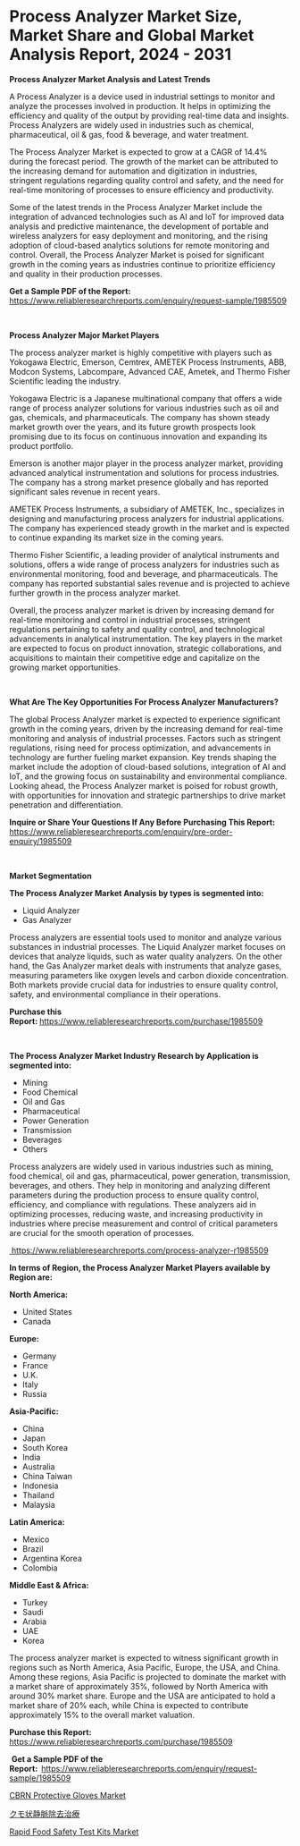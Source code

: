 <p><h1>Process Analyzer Market Size, Market Share and Global Market Analysis Report, 2024 - 2031</h1></p><p><strong>Process Analyzer Market Analysis and Latest Trends</strong></p>
<p><p>A Process Analyzer is a device used in industrial settings to monitor and analyze the processes involved in production. It helps in optimizing the efficiency and quality of the output by providing real-time data and insights. Process Analyzers are widely used in industries such as chemical, pharmaceutical, oil & gas, food & beverage, and water treatment.</p><p>The Process Analyzer Market is expected to grow at a CAGR of 14.4% during the forecast period. The growth of the market can be attributed to the increasing demand for automation and digitization in industries, stringent regulations regarding quality control and safety, and the need for real-time monitoring of processes to ensure efficiency and productivity.</p><p>Some of the latest trends in the Process Analyzer Market include the integration of advanced technologies such as AI and IoT for improved data analysis and predictive maintenance, the development of portable and wireless analyzers for easy deployment and monitoring, and the rising adoption of cloud-based analytics solutions for remote monitoring and control. Overall, the Process Analyzer Market is poised for significant growth in the coming years as industries continue to prioritize efficiency and quality in their production processes.</p></p>
<p><strong>Get a Sample PDF of the Report:&nbsp;</strong> <a href="https://www.reliableresearchreports.com/enquiry/request-sample/1985509">https://www.reliableresearchreports.com/enquiry/request-sample/1985509</a></p>
<p>&nbsp;</p>
<p><strong>Process Analyzer Major Market Players</strong></p>
<p><p>The process analyzer market is highly competitive with players such as Yokogawa Electric, Emerson, Cemtrex, AMETEK Process Instruments, ABB, Modcon Systems, Labcompare, Advanced CAE, Ametek, and Thermo Fisher Scientific leading the industry.</p><p>Yokogawa Electric is a Japanese multinational company that offers a wide range of process analyzer solutions for various industries such as oil and gas, chemicals, and pharmaceuticals. The company has shown steady market growth over the years, and its future growth prospects look promising due to its focus on continuous innovation and expanding its product portfolio.</p><p>Emerson is another major player in the process analyzer market, providing advanced analytical instrumentation and solutions for process industries. The company has a strong market presence globally and has reported significant sales revenue in recent years.</p><p>AMETEK Process Instruments, a subsidiary of AMETEK, Inc., specializes in designing and manufacturing process analyzers for industrial applications. The company has experienced steady growth in the market and is expected to continue expanding its market size in the coming years.</p><p>Thermo Fisher Scientific, a leading provider of analytical instruments and solutions, offers a wide range of process analyzers for industries such as environmental monitoring, food and beverage, and pharmaceuticals. The company has reported substantial sales revenue and is projected to achieve further growth in the process analyzer market.</p><p>Overall, the process analyzer market is driven by increasing demand for real-time monitoring and control in industrial processes, stringent regulations pertaining to safety and quality control, and technological advancements in analytical instrumentation. The key players in the market are expected to focus on product innovation, strategic collaborations, and acquisitions to maintain their competitive edge and capitalize on the growing market opportunities.</p></p>
<p>&nbsp;</p>
<p><strong>What Are The Key Opportunities For Process Analyzer Manufacturers?</strong></p>
<p><p>The global Process Analyzer market is expected to experience significant growth in the coming years, driven by the increasing demand for real-time monitoring and analysis of industrial processes. Factors such as stringent regulations, rising need for process optimization, and advancements in technology are further fueling market expansion. Key trends shaping the market include the adoption of cloud-based solutions, integration of AI and IoT, and the growing focus on sustainability and environmental compliance. Looking ahead, the Process Analyzer market is poised for robust growth, with opportunities for innovation and strategic partnerships to drive market penetration and differentiation.</p></p>
<p><strong>Inquire or Share Your Questions If Any Before Purchasing This Report:</strong> <a href="https://www.reliableresearchreports.com/enquiry/pre-order-enquiry/1985509">https://www.reliableresearchreports.com/enquiry/pre-order-enquiry/1985509</a></p>
<p>&nbsp;</p>
<p><strong>Market Segmentation</strong></p>
<p><strong>The Process Analyzer Market Analysis by types is segmented into:</strong></p>
<p><ul><li>Liquid Analyzer</li><li>Gas Analyzer</li></ul></p>
<p><p>Process analyzers are essential tools used to monitor and analyze various substances in industrial processes. The Liquid Analyzer market focuses on devices that analyze liquids, such as water quality analyzers. On the other hand, the Gas Analyzer market deals with instruments that analyze gases, measuring parameters like oxygen levels and carbon dioxide concentration. Both markets provide crucial data for industries to ensure quality control, safety, and environmental compliance in their operations.</p></p>
<p><strong>Purchase this Report:&nbsp;</strong><a href="https://www.reliableresearchreports.com/purchase/1985509">https://www.reliableresearchreports.com/purchase/1985509</a></p>
<p>&nbsp;</p>
<p><strong>The Process Analyzer Market Industry Research by Application is segmented into:</strong></p>
<p><ul><li>Mining</li><li>Food Chemical</li><li>Oil and Gas</li><li>Pharmaceutical</li><li>Power Generation</li><li>Transmission</li><li>Beverages</li><li>Others</li></ul></p>
<p><p>Process analyzers are widely used in various industries such as mining, food chemical, oil and gas, pharmaceutical, power generation, transmission, beverages, and others. They help in monitoring and analyzing different parameters during the production process to ensure quality control, efficiency, and compliance with regulations. These analyzers aid in optimizing processes, reducing waste, and increasing productivity in industries where precise measurement and control of critical parameters are crucial for the smooth operation of processes.</p></p>
<p><a href="https://www.reliableresearchreports.com/process-analyzer-r1985509">&nbsp;https://www.reliableresearchreports.com/process-analyzer-r1985509</a></p>
<p><strong>In terms of Region, the Process Analyzer Market Players available by Region are:</strong></p>
<p>
    <p> <strong> North America: </strong>
        <ul>
            <li>United States</li>
            <li>Canada</li>
        </ul>
        </p> 
    <p> <strong> Europe: </strong>
        <ul>
            <li>Germany</li>
            <li>France</li>
            <li>U.K.</li>
            <li>Italy</li>
            <li>Russia</li>
        </ul>
        </p> 
    <p> <strong> Asia-Pacific: </strong>
        <ul>
            <li>China</li>
            <li>Japan</li>
            <li>South Korea</li>
            <li>India</li>
            <li>Australia</li>
            <li>China Taiwan</li>
            <li>Indonesia</li>
            <li>Thailand</li>
            <li>Malaysia</li>
        </ul>
        </p> 
    <p> <strong> Latin America: </strong>
        <ul>
            <li>Mexico</li>
            <li>Brazil</li>
            <li>Argentina Korea</li>
            <li>Colombia</li>
        </ul>
        </p> 
    <p> <strong> Middle East & Africa: </strong>
        <ul>
            <li>Turkey</li>
            <li>Saudi</li>
            <li>Arabia</li>
            <li>UAE</li>
            <li>Korea</li>
        </ul>
    </p>
    </p>
<p><p>The process analyzer market is expected to witness significant growth in regions such as North America, Asia Pacific, Europe, the USA, and China. Among these regions, Asia Pacific is projected to dominate the market with a market share of approximately 35%, followed by North America with around 30% market share. Europe and the USA are anticipated to hold a market share of 20% each, while China is expected to contribute approximately 15% to the overall market valuation.</p></p>
<p><strong>Purchase this Report: </strong><a href="https://www.reliableresearchreports.com/purchase/1985509">https://www.reliableresearchreports.com/purchase/1985509</a></p>
<p>&nbsp;<strong>Get a Sample PDF of the Report:&nbsp;&nbsp;</strong><a href="https://www.reliableresearchreports.com/enquiry/request-sample/1985509">https://www.reliableresearchreports.com/enquiry/request-sample/1985509</a></p>
<p><strong></strong></p>
<p><p><a href="https://copper-carbon-84f.notion.site/CBRN-Protective-Gloves-Market-Size-CAGR-Trends-2024-2030-02081ac6d3df442c8b2fd9067ea6b3ce">CBRN Protective Gloves Market</a></p><p><a href="https://github.com/SantosDicki04/Market-Research-Report-List-1/blob/main/940450134043.md">クモ状静脈除去治療</a></p><p><a href="https://circular-yam-9b9.notion.site/Rapid-Food-Safety-Test-Kits-Market-Report-Reveals-the-Latest-Trends-And-Growth-Opportunities-of-this-7dc98d62f35c43ab82bba1c68835549b">Rapid Food Safety Test Kits Market</a></p></p>